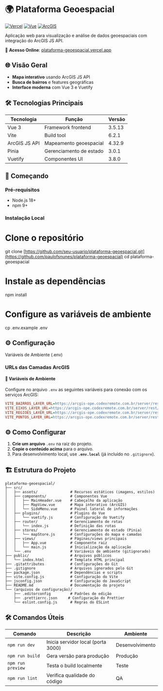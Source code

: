 # 🌍 Plataforma Geoespacial

[![Vercel](https://img.shields.io/badge/Deployed_on-Vercel-000000?logo=vercel)](https://plataforma-geoespacial.vercel.app/)
[![Vue](https://img.shields.io/badge/Vue-3.3-4FC08D?logo=vue.js)](https://vuejs.org/)
[![ArcGIS](https://img.shields.io/badge/ArcGIS_API-4.28-2C7AB5?logo=esri)](https://developers.arcgis.com/javascript/)

Aplicação web para visualização e análise de dados geoespaciais com integração do ArcGIS JS API.

🔗 **Acesso Online**: [plataforma-geoespacial.vercel.app](https://plataforma-geoespacial.vercel.app/)

## 🌐 Visão Geral

- **Mapa interativo** usando ArcGIS JS API  
- **Busca de bairros** e features geográficas  
- **Interface moderna** com Vue 3 e Vuetify  

## 🛠️ Tecnologias Principais

| Tecnologia       | Função                                | Versão   |
|------------------|---------------------------------------|----------|
| Vue 3            | Framework frontend                    | 3.5.13   |
| Vite             | Build tool                            | 6.2.1    |
| ArcGIS JS API    | Mapeamento geoespacial                | 4.32.9   |
| Pinia            | Gerenciamento de estado               | 3.0.1    |
| Vuetify          | Componentes UI                        | 3.8.0    |

## 🚀 Começando

### Pré-requisitos
- Node.js 18+
- npm 9+

### Instalação Local

# Clone o repositório
git clone [https://github.com/seu-usuario/plataforma-geoespacial.git](https://github.com/paulofsnunes/plataforma-geoespacial)
cd plataforma-geoespacial

# Instale as dependências
npm install

# Configure as variáveis de ambiente
cp .env.example .env

## ⚙️ Configuração
Variáveis de Ambiente (.env)

### URLs das Camadas ArcGIS
#### 🔧 Variáveis de Ambiente
Configure no arquivo `.env` as seguintes variáveis para conexão com os serviços ArcGIS:
```ini
VITE_BAIRROS_LAYER_URL=https://arcgis-ope.codexremote.com.br/server/rest/services/Hosted/Camadas_Teste/FeatureServer/4
VITE_EIXOS_LAYER_URL=https://arcgis-ope.codexremote.com.br/server/rest/services/Hosted/Camadas_Teste/FeatureServer/2
VITE_REGIOES_LAYER_URL=https://arcgis-ope.codexremote.com.br/server/rest/services/Hosted/Camadas_Teste/FeatureServer/3
VITE_PONTOS_LAYER_URL=https://arcgis-ope.codexremote.com.br/server/rest/services/Hosted/Camadas_Teste/FeatureServer/1
```

## ⚙️ Como Configurar

1. **Crie um arquivo** `.env` na raiz do projeto.  
2. **Copie o conteúdo acima** para o arquivo.  
3. Para desenvolvimento local, use **`.env.local`** (já incluído no `.gitignore`).  


## 🏗️ Estrutura do Projeto
```plaintext
plataforma-geoespacial/
├── src/
│   ├── assets/               # Recursos estáticos (imagens, estilos)
│   ├── components/           # Componentes Vue
│   │   ├── MainHeader.vue    # Cabeçalho da aplicação
│   │   ├── MapView.vue       # Mapa interativo (ArcGIS)
│   │   └── SideMenu.vue      # Painel lateral de informações
│   ├── plugins/              # Plugins do Vue
│   │   └── vuetify.js        # Configuração do Vuetify
│   ├── router/               # Gerenciamento de rotas
│   │   └── index.js          # Definição das rotas
│   ├── stores/               # Gerenciamento de estado (Pinia)
│   │   └── mapStore.js       # Configurações do mapa e camadas
│   ├── views/                # Páginas/views principais
│   │   ├── App.vue           # Componente raiz
│   │   └── main.js           # Inicialização da aplicação
│   └── .env                  # Variáveis de ambiente (gitignorado)
├── public/                   # Arquivos públicos
│   └── index.html            # Template HTML principal
├── .gitattributes            # Configurações do Git
├── .gitignore                # Arquivos ignorados pelo Git
├── package.json              # Dependências e scripts
├── vite.config.js            # Configuração do Vite
├── jsconfig.json             # Configuração do JavaScript
├── README.md                 # Documentação do projeto
└── (arquivos de configuração)/
    ├── .editorconfig         # Padrões de edição
    ├── .prettierrc.json     # Configuração do Prettier
    └── eslint.config.js      # Regras do ESLint
```

## 🛠️ Comandos Úteis

| Comando           | Descrição                          | Ambiente        |
|-------------------|------------------------------------|-----------------|
| `npm run dev`     | Inicia servidor local (porta 3000) | Desenvolvimento |
| `npm run build`   | Gera versão para produção          | Produção        |
| `npm run preview` | Testa o build localmente           | Teste           |
| `npm run lint`    | Verifica qualidade do código       | QA              |


